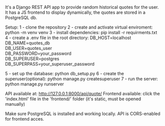 It's a Django REST API app to provide random historical quotes for the user. It has a JS frontend to display dynamically, the quotes are stored in
a PostgreSQL db.

Setup:
1 - clone the repository
2 - create and activate virtual enviroment: python -m venv venv
3 - install dependencies: pip install -r requirments.txt
4 - create a .env file in the root directory:
    DB_HOST=localhost  
    DB_NAME=quotes_db  
    DB_USER=quotes_user  
    DB_PASSWORD=your_password  
    DB_SUPERUSER=postgres  
    DB_SUPERPASS=your_superuser_password  

5 - set up the database: python db_setup.py
6 - create the superuser(optional): python manage.py createsuperuser
7 - run the server: python manage.py runserver

API available at: http://127.0.0.1:8000/api/quote/
Frontend available: click the 'index.html' file in the 'frontend/' folder (it's static, must be opened manually)

Make sure PostgreSQL is installed and working locally.
API is CORS-enabled for frontend acces.










